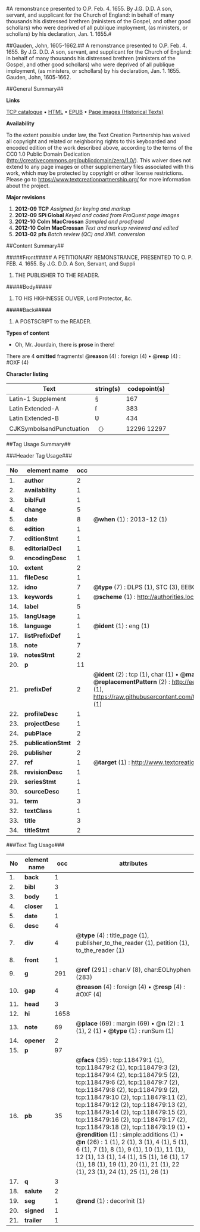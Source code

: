 #A remonstrance presented to O.P. Feb. 4. 1655. By J.G. D.D. A son, servant, and supplicant for the Church of England: in behalf of many thousands his distressed brethren (ministers of the Gospel, and other good schollars) who were deprived of all publique imployment, (as ministers, or schollars) by his declaration, Jan. 1. 1655.#

##Gauden, John, 1605-1662.##
A remonstrance presented to O.P. Feb. 4. 1655. By J.G. D.D. A son, servant, and supplicant for the Church of England: in behalf of many thousands his distressed brethren (ministers of the Gospel, and other good schollars) who were deprived of all publique imployment, (as ministers, or schollars) by his declaration, Jan. 1. 1655.
Gauden, John, 1605-1662.

##General Summary##

**Links**

[TCP catalogue](http://www.ota.ox.ac.uk/tcp/)  • 
[HTML](http://tei.it.ox.ac.uk/tcp/Texts-HTML/free/A85/A85861.html)  • 
[EPUB](http://tei.it.ox.ac.uk/tcp/Texts-EPUB/free/A85/A85861.epub) • 
[Page images (Historical Texts)](https://historicaltexts.jisc.ac.uk/eebo-99866214e)

**Availability**

To the extent possible under law, the Text Creation Partnership has waived all copyright and related or neighboring rights to this keyboarded and encoded edition of the work described above, according to the terms of the CC0 1.0 Public Domain Dedication (http://creativecommons.org/publicdomain/zero/1.0/). This waiver does not extend to any page images or other supplementary files associated with this work, which may be protected by copyright or other license restrictions. Please go to https://www.textcreationpartnership.org/ for more information about the project.

**Major revisions**

1. __2012-09__ __TCP__ *Assigned for keying and markup*
1. __2012-09__ __SPi Global__ *Keyed and coded from ProQuest page images*
1. __2012-10__ __Colm MacCrossan__ *Sampled and proofread*
1. __2012-10__ __Colm MacCrossan__ *Text and markup reviewed and edited*
1. __2013-02__ __pfs__ *Batch review (QC) and XML conversion*

##Content Summary##

#####Front#####
A PETITIONARY REMONSTRANCE, PRESENTED TO O. P. FEB. 4. 1655. By J.G. D.D. A Son, Servant, and Suppli
1. THE PUBLISHER TO THE READER.

#####Body#####

1. TO HIS HIGHNESSE OLIVER, Lord Protector, &c.

#####Back#####

1. A POSTSCRIPT to the READER.

**Types of content**

  * Oh, Mr. Jourdain, there is **prose** in there!

There are 4 **omitted** fragments! 
 @__reason__ (4) : foreign (4)  •  @__resp__ (4) : #OXF (4)

**Character listing**


|Text|string(s)|codepoint(s)|
|---|---|---|
|Latin-1 Supplement|§|167|
|Latin Extended-A|ſ|383|
|Latin Extended-B|Ʋ|434|
|CJKSymbolsandPunctuation|〈〉|12296 12297|

##Tag Usage Summary##

###Header Tag Usage###

|No|element name|occ|attributes|
|---|---|---|---|
|1.|__author__|2||
|2.|__availability__|1||
|3.|__biblFull__|1||
|4.|__change__|5||
|5.|__date__|8| @__when__ (1) : 2013-12 (1)|
|6.|__edition__|1||
|7.|__editionStmt__|1||
|8.|__editorialDecl__|1||
|9.|__encodingDesc__|1||
|10.|__extent__|2||
|11.|__fileDesc__|1||
|12.|__idno__|7| @__type__ (7) : DLPS (1), STC (3), EEBO-CITATION (1), PROQUEST (1), VID (1)|
|13.|__keywords__|1| @__scheme__ (1) : http://authorities.loc.gov/ (1)|
|14.|__label__|5||
|15.|__langUsage__|1||
|16.|__language__|1| @__ident__ (1) : eng (1)|
|17.|__listPrefixDef__|1||
|18.|__note__|7||
|19.|__notesStmt__|2||
|20.|__p__|11||
|21.|__prefixDef__|2| @__ident__ (2) : tcp (1), char (1)  •  @__matchPattern__ (2) : ([0-9\-]+):([0-9IVX]+) (1), (.+) (1)  •  @__replacementPattern__ (2) : http://eebo.chadwyck.com/downloadtiff?vid=$1&page=$2 (1), https://raw.githubusercontent.com/textcreationpartnership/Texts/master/tcpchars.xml#$1 (1)|
|22.|__profileDesc__|1||
|23.|__projectDesc__|1||
|24.|__pubPlace__|2||
|25.|__publicationStmt__|2||
|26.|__publisher__|2||
|27.|__ref__|1| @__target__ (1) : http://www.textcreationpartnership.org/docs/. (1)|
|28.|__revisionDesc__|1||
|29.|__seriesStmt__|1||
|30.|__sourceDesc__|1||
|31.|__term__|3||
|32.|__textClass__|1||
|33.|__title__|3||
|34.|__titleStmt__|2||


###Text Tag Usage###

|No|element name|occ|attributes|
|---|---|---|---|
|1.|__back__|1||
|2.|__bibl__|3||
|3.|__body__|1||
|4.|__closer__|1||
|5.|__date__|1||
|6.|__desc__|4||
|7.|__div__|4| @__type__ (4) : title_page (1), publisher_to_the_reader (1), petition (1), to_the_reader (1)|
|8.|__front__|1||
|9.|__g__|291| @__ref__ (291) : char:V (8), char:EOLhyphen (283)|
|10.|__gap__|4| @__reason__ (4) : foreign (4)  •  @__resp__ (4) : #OXF (4)|
|11.|__head__|3||
|12.|__hi__|1658||
|13.|__note__|69| @__place__ (69) : margin (69)  •  @__n__ (2) : 1 (1), 2 (1)  •  @__type__ (1) : runSum (1)|
|14.|__opener__|2||
|15.|__p__|97||
|16.|__pb__|35| @__facs__ (35) : tcp:118479:1 (1), tcp:118479:2 (1), tcp:118479:3 (2), tcp:118479:4 (2), tcp:118479:5 (2), tcp:118479:6 (2), tcp:118479:7 (2), tcp:118479:8 (2), tcp:118479:9 (2), tcp:118479:10 (2), tcp:118479:11 (2), tcp:118479:12 (2), tcp:118479:13 (2), tcp:118479:14 (2), tcp:118479:15 (2), tcp:118479:16 (2), tcp:118479:17 (2), tcp:118479:18 (2), tcp:118479:19 (1)  •  @__rendition__ (1) : simple:additions (1)  •  @__n__ (26) : 1 (1), 2 (1), 3 (1), 4 (1), 5 (1), 6 (1), 7 (1), 8 (1), 9 (1), 10 (1), 11 (1), 12 (1), 13 (1), 14 (1), 15 (1), 16 (1), 17 (1), 18 (1), 19 (1), 20 (1), 21 (1), 22 (1), 23 (1), 24 (1), 25 (1), 26 (1)|
|17.|__q__|3||
|18.|__salute__|2||
|19.|__seg__|1| @__rend__ (1) : decorInit (1)|
|20.|__signed__|1||
|21.|__trailer__|1||
